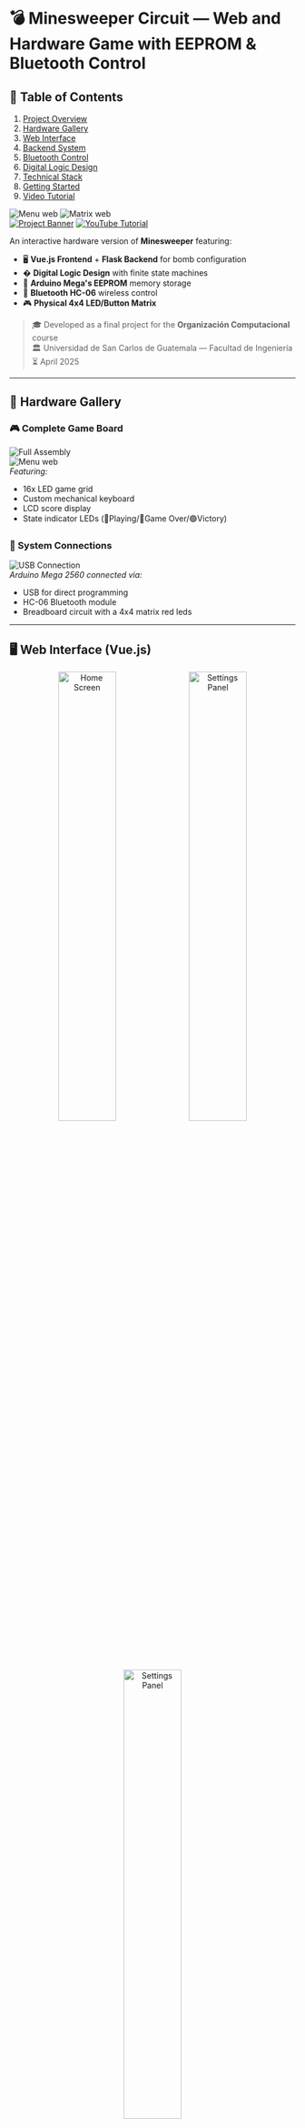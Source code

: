 # 💣 Minesweeper Circuit — Web and Hardware Game with EEPROM & Bluetooth Control

## 📖 Table of Contents
1. [Project Overview](#-project-overview)
2. [Hardware Gallery](#-hardware-gallery)
3. [Web Interface](#-web-interface-vuejs)
4. [Backend System](#-backend-system-flask)
5. [Bluetooth Control](#-bluetooth-control)
6. [Digital Logic Design](#-digital-logic-design)
7. [Technical Stack](#-technical-stack)
8. [Getting Started](#-getting-started)
9. [Video Tutorial](#-video-tutorial)

![Menu web](./docs/imgs/2.jpeg) 
![Matrix web](./docs/imgs/5.jpeg)  
[![Project Banner](./docs/imgs/9.jpeg)](https://github.com/marcosbondel/MinesweeperGame)
[![YouTube Tutorial](https://img.youtube.com/vi/RoREA14uA2Y/0.jpg)](https://youtu.be/RoREA14uA2Y?si=5FYdEsazdJrEkiGc)

An interactive hardware version of **Minesweeper** featuring:
- 🖥️ **Vue.js Frontend** + **Flask Backend** for bomb configuration
- � **Digital Logic Design** with finite state machines
- 🧠 **Arduino Mega's EEPROM** memory storage
- 📶 **Bluetooth HC-06** wireless control
- 🎮 **Physical 4x4 LED/Button Matrix**

> 🎓 Developed as a final project for the **Organización Computacional** course  
> 🏛️ Universidad de San Carlos de Guatemala — Facultad de Ingeniería  
> ⏳ April 2025

---

## 📸 Hardware Gallery

### 🎮 Complete Game Board
![Full Assembly](./docs/imgs/9.jpeg)  
![Menu web](./docs/imgs/2.jpeg)  
*Featuring:*
- 16x LED game grid
- Custom mechanical keyboard
- LCD score display
- State indicator LEDs (🔵Playing/🔴Game Over/🟢Victory)

### 🔌 System Connections
![USB Connection](./docs/imgs/8.jpeg)  
*Arduino Mega 2560 connected via:*
- USB for direct programming
- HC-06 Bluetooth module
- Breadboard circuit with a 4x4 matrix red leds

---

## 🖥️ Web Interface (Vue.js)

<div align="center">
  <img src="./docs/imgs/2.jpeg" width="45%" alt="Home Screen">
  <img src="./docs/imgs/4.jpeg" width="45%" alt="Settings Panel">
  <img src="./docs/imgs/3.jpeg" width="45%" alt="Settings Panel">
</div>

**Key Features:**
- Real-time bomb configuration
- Game statistics tracking
- Import/export bomb layouts
- Mobile-responsive design

```javascript
// Javascript for handling bombs and game status
export default class Ram {
    static bombs = []
    static matrix_representation = []
    static points = 0
    static configured = false
    static game_mode = ""
    static status = "not_started"

    static async fetchBombs(){
        const response = await fetch('http://localhost:3000/bombs.json');
      
        if (!response.ok) {
            console.log('Error fetching bombs:', response.statusText);
            return;
        }
        
        Ram.bombs = await response.json();
        console.log(Ram.bombs);
    }

    static async fetchMatrixRepresentation(){
        const response = await fetch('http://localhost:3000/bombs/matrix.json');
      
        if (!response.ok) {
            console.log('Error fetching matrix representation:', response.statusText);
            return;
        }
        
        // Ram.matrix_representation = await response.json();
        const response_json = await response.json();
        Ram.configured = response_json['configured'];
        console.log(Ram.configured);
        Ram.matrix_representation = response_json['matrix_representation'];
    }
}

```

---

## ⚙️ Backend System (Flask)

```python
# Flask API server configuration
class FlaskServer:

    def __init__(self):
        self.app = Flask(__name__)
        self.register_blueprints()
        CORS(self.app)
        self.app.register_error_handler(404, respond_with_not_found)
        self.app.register_error_handler(500, respond_with_error)
        self.app.register_error_handler(Exception, respond_with_error)
        self.read_db()
        self.setup_routes()

    def register_blueprints(self):
        self.app.register_blueprint(BombBlueprint)

    def setup_routes(self):

        @self.app.route('/')
        def index():
            return "Hello, World!"
        
        @self.app.route('/game/play.json', methods=['POST'])
        def play_game():
            Ram.play_game(request.get_json()['game_mode'])

            return respond_with_success("Game played successfully")
        
        @self.app.route('/game/top5.json', methods=['POST'])
        def top5():
            Ram.top5()

            return respond_with_success("Top 5 players retrieved successfully")

        @self.app.route('/game/reset.json', methods=['POST'])
        def reset_game():
            Ram.reset_backend()

            return respond_with_success("Reset successfully")

    def read_db(self):
        pass

    def run(self):
        self.app.run(host='0.0.0.0', port=3000, debug=True)
```

**Communication Flow:**
1. Vue frontend sends bomb coordinates via HTTP
2. Flask backend validates and converts to serial commands
3. Arduino stores configuration in EEPROM
4. Game state updates sent back via WebSocket

---

## 📶 Bluetooth Control

<div align="center">
  <img src="./docs/imgs/10.jpeg" width="45%" alt="Bluetooth Pairing">
  <img src="./docs/imgs/13.jpeg" width="45%" alt="Serial Terminal">
</div>

**Wireless Features:**
- HC-06 module for wireless gameplay
- Standard SPP protocol (115200 baud)
- AT command configuration
- Cross-platform terminal support

**Example Commands:**
```bash
# Configure bombs
SET 0,0,1  # Set bomb at (0,0)

# Game control
MOVE 2,3   # Check position (2,3)
RESET      # Restart game
```

---

## � Digital Logic Design

### Finite State Machine
```mermaid
stateDiagram-v2
    [*] --> Idle
    Idle --> Config: Receive bomb data
    Config --> Playing: Start game
    Playing --> GameOver: Hit bomb
    Playing --> Victory: All safe cleared
    GameOver --> Idle: Reset
    Victory --> Idle: Reset
```

### EEPROM Memory Map
| Address Range | Content          |
|---------------|------------------|
| 0x000-0x00F   | Bomb positions   |
| 0x010-0x01F   | Game state       |
| 0x020-0x02F   | Player score     |

---

## 🛠️ Technical Stack

### Hardware
| Component       | Quantity | Purpose                     |
|-----------------|----------|-----------------------------|
| Arduino Mega    | 1        | Main controller             |
| Red Leds         | 16        | Bombs coordinates          |
| Red Led         | 1        | Gameover  status       |
| Blue Led         | 1        | Playing status          |
| Green Led         | 1        | Victory status          |
| Push Buttons | 16       | 4x4 input matrix            |
| HC-06           | 1        | Bluetooth communication     |

### Software
| Layer          | Technology       |
|----------------|------------------|
| Frontend       | Vue 3 + Vuetify  |
| Backend        | Flask + Python   |
| Arduino | ArduinoID + C++    |

---

## 🚀 Getting Started

1. **Arduino**

We used the Arduino IDE and upload the program as usual.

2. **Run Backend**
```bash
python3 ./app.py
```

3. **Start Frontend**
```bash
yarn install
yarn dev
```

4. **Pair Bluetooth**
Download the BluetoothLE app through AppStore

![Bluetooth App](./docs/imgs/11.jpeg)  
---

## ▶️ Video Tutorial

[![Minesweeper Circuit Tutorial](https://img.youtube.com/vi/RoREA14uA2Y/0.jpg)](https://youtu.be/RoREA14uA2Y?si=5FYdEsazdJrEkiGc)

Watch our short tutorial demonstrating:
- Hardware setup walkthrough
- Web interface configuration
- Bluetooth pairing process
- Full gameplay demonstration
